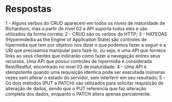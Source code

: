 # Respostas
1 - Alguns verbos do CRUD aparecem em todos os níveis de maturidade de Richardson, mas a partir do nível 02 a API suporta todos eles e são utilizados da forma correta;
2 - CRUD são os verbos do HTTP;
3 - HATEOAS (Hypermdedia as the Engine of Application State) são controles de hipermídia que tem por objetivo nos dizer o que podemos fazer a seguir e a URI que precisamos manipular para fazê-lo, ou seja, é uma API que fornece links ao seus clientes que indicarão como fazer a navegação entres seus recursos. Uma API que possui controles de hipermídia é considerada Rest/Restful, encontrado no nível 03 de maturidade.
4 - Uma API é idempotente quando uma requisição identica pode ser executada inúmeras vezes sem alterar o estado do servidor, sem interferir em seu resultado;
5 - Os dois métodos (PUT e PATCH) são utilizados para solicitar requisição de alteração de dados, sendo que o PUT referencia que faz alteração completa dos dados, enquanto o PATCH altera apenas parcialmente.


